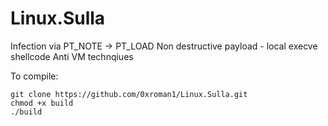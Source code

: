 # Linux.Sulla

Infection via PT_NOTE -> PT_LOAD
Non destructive payload - local execve shellcode
Anti VM technqiues

To compile:
```
git clone https://github.com/0xroman1/Linux.Sulla.git
chmod +x build
./build
```

